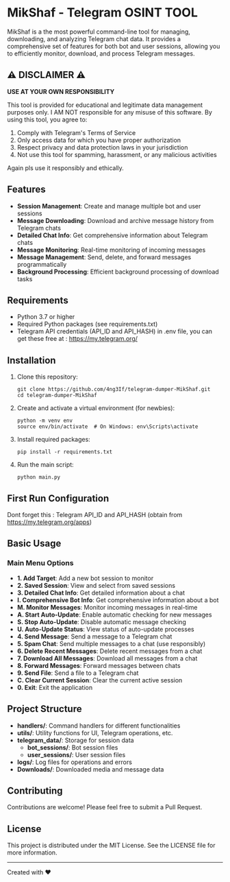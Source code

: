 # MikShaf - Telegram OSINT TOOL 

MikShaf is a the most powerful command-line tool for managing, downloading, and analyzing Telegram chat data. It provides a comprehensive set of features for both bot and user sessions, allowing you to efficiently monitor, download, and process Telegram messages.

## ⚠️ DISCLAIMER ⚠️

**USE AT YOUR OWN RESPONSIBILITY**

This tool is provided for educational and legitimate data management purposes only. I AM NOT responsible for any misuse of this software. By using this tool, you agree to:

1. Comply with Telegram's Terms of Service
2. Only access data for which you have proper authorization
3. Respect privacy and data protection laws in your jurisdiction
4. Not use this tool for spamming, harassment, or any malicious activities

Again pls use it responsibly and ethically.

## Features

- **Session Management**: Create and manage multiple bot and user sessions
- **Message Downloading**: Download and archive message history from Telegram chats
- **Detailed Chat Info**: Get comprehensive information about Telegram chats
- **Message Monitoring**: Real-time monitoring of incoming messages
- **Message Management**: Send, delete, and forward messages programmatically
- **Background Processing**: Efficient background processing of download tasks

## Requirements

- Python 3.7 or higher
- Required Python packages (see requirements.txt)
- Telegram API credentials (API_ID and API_HASH) in .env file, you can get these free at : https://my.telegram.org/

## Installation

1. Clone this repository:
   ```
   git clone https://github.com/4ng3If/telegram-dumper-MikShaf.git
   cd telegram-dumper-MikShaf
   ```

2. Create and activate a virtual environment (for newbies):
   ```
   python -m venv env
   source env/bin/activate  # On Windows: env\Scripts\activate
   ```

3. Install required packages:
   ```
   pip install -r requirements.txt
   ```

4. Run the main script:
   ```
   python main.py
   ```

## First Run Configuration

Dont forget this : Telegram API_ID and API_HASH (obtain from https://my.telegram.org/apps)

## Basic Usage

### Main Menu Options

- **1. Add Target**: Add a new bot session to monitor
- **2. Saved Session**: View and select from saved sessions
- **3. Detailed Chat Info**: Get detailed information about a chat
- **I. Comprehensive Bot Info**: Get comprehensive information about a bot
- **M. Monitor Messages**: Monitor incoming messages in real-time
- **A. Start Auto-Update**: Enable automatic checking for new messages
- **S. Stop Auto-Update**: Disable automatic message checking
- **U. Auto-Update Status**: View status of auto-update processes
- **4. Send Message**: Send a message to a Telegram chat
- **5. Spam Chat**: Send multiple messages to a chat (use responsibly)
- **6. Delete Recent Messages**: Delete recent messages from a chat
- **7. Download All Messages**: Download all messages from a chat
- **8. Forward Messages**: Forward messages between chats
- **9. Send File**: Send a file to a Telegram chat
- **C. Clear Current Session**: Clear the current active session
- **0. Exit**: Exit the application

## Project Structure

- **handlers/**: Command handlers for different functionalities
- **utils/**: Utility functions for UI, Telegram operations, etc.
- **telegram_data/**: Storage for session data
  - **bot_sessions/**: Bot session files
  - **user_sessions/**: User session files
- **logs/**: Log files for operations and errors
- **Downloads/**: Downloaded media and message data

## Contributing

Contributions are welcome! Please feel free to submit a Pull Request.

## License

This project is distributed under the MIT License. See the LICENSE file for more information.

---

Created with ❤️
